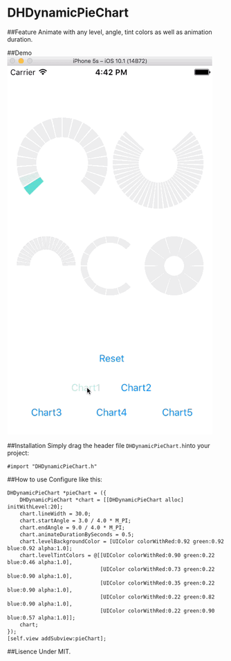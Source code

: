 # DHDynamicPieChart

##Feature
Animate with any level, angle, tint colors as well as animation duration.

##Demo
![img](https://github.com/DavidHSW/DHDynamicPieChart/blob/master/DemoGif.gif)

##Installation
Simply drag the header file `DHDynamicPieChart.h`into your project:

    #import "DHDynamicPieChart.h"

##How to use
Configure like this:

    DHDynamicPieChart *pieChart = ({
        DHDynamicPieChart *chart = [[DHDynamicPieChart alloc] initWithLevel:20];
        chart.lineWidth = 30.0;
        chart.startAngle = 3.0 / 4.0 * M_PI;
        chart.endAngle = 9.0 / 4.0 * M_PI;
        chart.animateDurationBySeconds = 0.5;
        chart.levelBackgroundColor = [UIColor colorWithRed:0.92 green:0.92 blue:0.92 alpha:1.0];
        chart.levelTintColors = @[[UIColor colorWithRed:0.90 green:0.22 blue:0.46 alpha:1.0],
                                  [UIColor colorWithRed:0.73 green:0.22 blue:0.90 alpha:1.0],
                                  [UIColor colorWithRed:0.35 green:0.22 blue:0.90 alpha:1.0],
                                  [UIColor colorWithRed:0.22 green:0.82 blue:0.90 alpha:1.0],
                                  [UIColor colorWithRed:0.22 green:0.90 blue:0.57 alpha:1.0]];
        chart;
    });
    [self.view addSubview:pieChart];

##Lisence
Under MIT.
